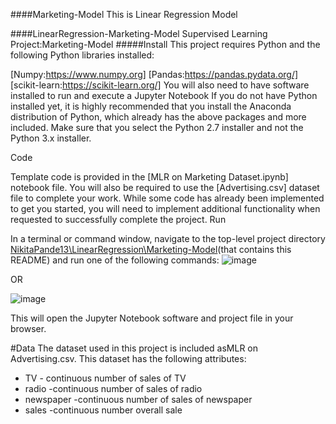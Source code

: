 ####Marketing-Model
This is Linear Regression Model

####LinearRegression-Marketing-Model
Supervised Learning
Project:Marketing-Model
#####Install
This project requires Python and the following Python libraries installed:

[Numpy:https://www.numpy.org]
[Pandas:https://pandas.pydata.org/]
[scikit-learn:https://scikit-learn.org/]
You will also need to have software installed to run and execute a Jupyter Notebook
If you do not have Python installed yet, it is highly recommended that you install the Anaconda distribution of Python, which already has the above packages and more included. Make sure that you select the Python 2.7 installer and not the Python 3.x installer.

Code

Template code is provided in the [MLR on Marketing Dataset.ipynb] notebook file. You will also be required to use the [Advertising.csv] dataset file to complete your work. While some code has already been implemented to get you started, you will need to implement additional functionality when requested to successfully complete the project.
Run

In a terminal or command window, navigate to the top-level project directory [NikitaPande13\LinearRegression\Marketing-Model](https://github.com/NikitaPande13/Machine_Learning-All-Model-In-One/tree/main/LinearRegression/Marketing%20Model)(that contains this README) and run one of the following commands:
![image](https://user-images.githubusercontent.com/106645403/175766095-8425bcb4-d3d8-4cc6-8b25-77d375e4f840.png)

OR

![image](https://user-images.githubusercontent.com/106645403/175766106-cd5c8612-da18-4bd5-90a5-8d7db432a693.png)

This will open the Jupyter Notebook software and project file in your browser.

#Data The dataset used in this project is included asMLR on Advertising.csv. This dataset has the following attributes:

* TV	- continuous number of sales of TV
* radio	-continuous number of sales of radio
* newspaper	-continuous number of sales of newspaper
* sales -continuous number overall sale
